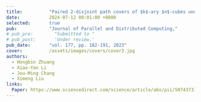 ```yaml
---
title:          "Paired 2-disjoint path covers of $k$-ary $n$-cubes under the partitioned edge fault model"
date:           2024-07-12 00:01:00 +0800
selected:       true
pub:            "Journal of Parallel and Distributed Computing,"
# pub_pre:        "Submitted to "
# pub_post:       'Under review.'
pub_date:       "vol. 177, pp. 182-191, 2023"
cover:          /assets/images/covers/cover3.jpg
authors:
  - Hongbin Zhuang
  - Xiao-Yan Li
  - Jou-Ming Chang
  - Ximeng Liu
links:
  Paper: https://www.sciencedirect.com/science/article/abs/pii/S0743731523000436
---
```


